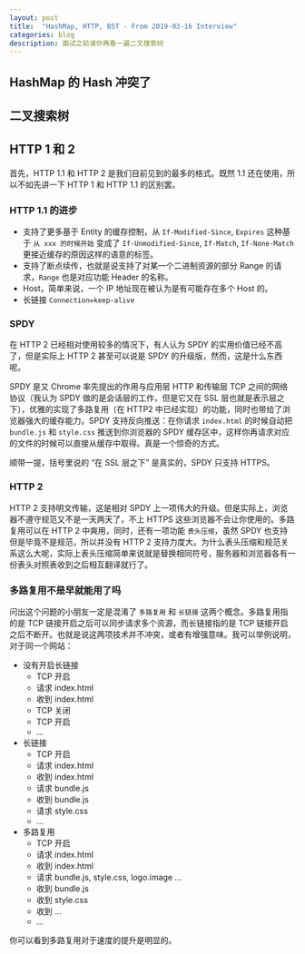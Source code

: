 ```yaml
---
layout: post
title:  "HashMap, HTTP, BST - From 2019-03-16 Interview"
categories: blog
description: 面试之前请你再看一遍二叉搜索树
---
```


## HashMap 的 Hash 冲突了

## 二叉搜索树

## HTTP 1 和 2

首先，HTTP 1.1 和 HTTP 2 是我们目前见到的最多的格式。既然 1.1 还在使用，所以不如先讲一下 HTTP 1 和 HTTP 1.1 的区别罢。

### HTTP 1.1 的进步

- 支持了更多基于 Entity 的缓存控制，从 `If-Modified-Since`, `Expires` 这种基于 `从 xxx 的时候开始` 变成了 `If-Unmodified-Since`, `If-Match`, `If-None-Match` 更接近缓存的原因这样的语意的标签。
- 支持了断点续传，也就是说支持了对某一个二进制资源的部分 Range 的请求，`Range` 也是对应功能 Header 的名称。
- Host，简单来说，一个 IP 地址现在被认为是有可能存在多个 Host 的。
- 长链接 `Connection=keep-alive`

### SPDY

在 HTTP 2 已经相对使用较多的情况下，有人认为 SPDY 的实用价值已经不高了，但是实际上 HTTP 2 甚至可以说是 SPDY 的升级版，然而，这是什么东西呢。

SPDY 是又 Chrome 率先提出的作用与应用层 HTTP 和传输层 TCP 之间的网络协议（我认为 SPDY 做的是会话层的工作，但是它又在 SSL 层也就是表示层之下），优雅的实现了多路复用（在 HTTP2 中已经实现）的功能，同时也带给了浏览器强大的缓存能力。SPDY 支持反向推送：在你请求 `index.html` 的时候自动把 `bundle.js` 和 `style.css` 推送到你浏览器的 SPDY 缓存区中，这样你再请求对应的文件的时候可以直接从缓存中取得。真是一个惊奇的方式。

顺带一提，括号里说的 “在 SSL 层之下” 是真实的，SPDY 只支持 HTTPS。

### HTTP 2

HTTP 2 支持明文传输，这是相对 SPDY 上一项伟大的升级。但是实际上，浏览器不遵守规范又不是一天两天了，不上 HTTPS 这些浏览器不会让你使用的。多路复用可以在 HTTP 2 中爽用，同时，还有一项功能 `表头压缩`，虽然 SPDY 也支持但是毕竟不是规范，所以并没有 HTTP 2 支持力度大。为什么表头压缩和规范关系这么大呢，实际上表头压缩简单来说就是替换相同符号，服务器和浏览器各有一份表头对照表收到之后相互翻译就行了。

### 多路复用不是早就能用了吗

问出这个问题的小朋友一定是混淆了 `多路复用` 和 `长链接` 这两个概念。多路复用指的是 TCP 链接开启之后可以同步请求多个资源，而长链接指的是 TCP 链接开启之后不断开。也就是说这两项技术并不冲突，或者有增强意味。我可以举例说明，对于同一个网站：

- 没有开启长链接
  - TCP 开启
  - 请求 index.html
  - 收到 index.html
  - TCP 关闭
  - TCP 开启
  - ...
- 长链接
  - TCP 开启
  - 请求 index.html
  - 收到 index.html
  - 请求 bundle.js
  - 收到 bundle.js
  - 请求 style.css
  - ...
- 多路复用
  - TCP 开启
  - 请求 index.html
  - 收到 index.html
  - 请求 bundle.js, style.css, logo.image ...
  - 收到 bundle.js
  - 收到 style.css
  - 收到 ...
  - ...

你可以看到多路复用对于速度的提升是明显的。
